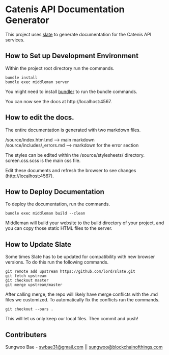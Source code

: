 # Catenis API Documentation Generator

This project uses [slate](https://github.com/lord/slate) to generate documentation for the Catenis API services.

## How to Set up Development Environment

Within the project root directory run the commands.

```shell
bundle install
bundle exec middleman server
```

You might need to install [bundler](http://bundler.io/) to run the bundle commands.

You can now see the docs at http://localhost:4567.

## How to edit the docs.

The entire documentation is generated with two markdown files.

/source/index.html.md       --> main markdown  
/source/includes/_errors.md --> markdown for the error section

The styles can be edited within the /source/stylesheets/ directory. screen.css.scss is the main css file.

Edit these documents and refresh the browser to see changes (http://localhost:4567).

## How to Deploy Documentation

To deploy the documentation, run the commands.

```shell
bundle exec middleman build --clean
```

Middleman will build your website to the build directory of your project, and you can copy those static HTML files to the server.

## How to Update Slate

Some times Slate has to be updated for compatibility with new browser versions. To do this run the following commands.

```shell
git remote add upstream https://github.com/lord/slate.git
git fetch upstream
git checkout master
git merge upstream/master
```

After calling merge, the repo will likely have merge conflicts with the .md files we customized. To automatically fix the conflicts run the commands.

```shell
git checkout --ours .
```

This will let us only keep our local files. Then commit and push!

## Contributers

Sungwoo Bae - swbae31@gmail.com || sungwoo@blockchainofthings.com
